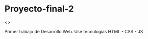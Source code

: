# Proyecto-final-2
<<Tarjeta de Trello>>

Primer trabajo de Desarrollo Web. Usé tecnologías HTML - CSS - JS

